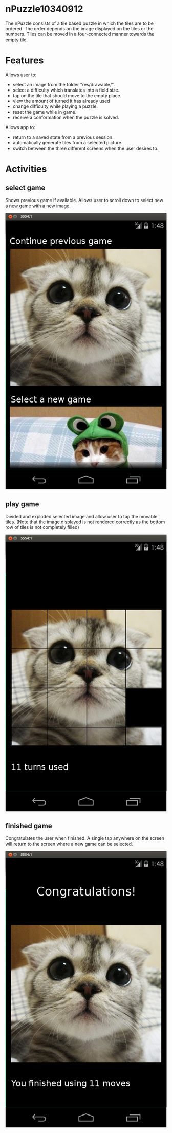nPuzzle10340912
===

The nPuzzle consists of a tile based puzzle in which the tiles are to be ordered. The order depends
on the image displayed on the tiles or the numbers. Tiles can be moved in a four-connected manner towards
the empty tile.

Features
===

Allows user to:

- select an image from the folder "res/drawable/".
- select a difficulty which translates into a field size.
- tap on the tile that should move to the empty place.
- view the amount of turned it has already used
- change difficulty while playing a puzzle.
- reset the game while in game.
- receive a conformation when the puzzle is solved.

Allows app to:

- return to a saved state from a previous session.
- automatically generate tiles from a selected picture.
- switch between the three different screens when the user desires to.

Activities
===

## select game

Shows previous game if available. Allows user to scroll down to select new a new game with a new image.

![](doc/images/ImageSelect.png)


## play game

Divided and exploded selected image and allow user to tap the movable tiles. (Note that the image
displayed is not rendered correctly as the bottom row of tiles is not completely filled)

![](doc/images/playGame.png)


## finished game

Congratulates the user when finished. A single tap anywhere on the screen will return to the screen
where a new game can be selected.

![](doc/images/finishedGame.png)

